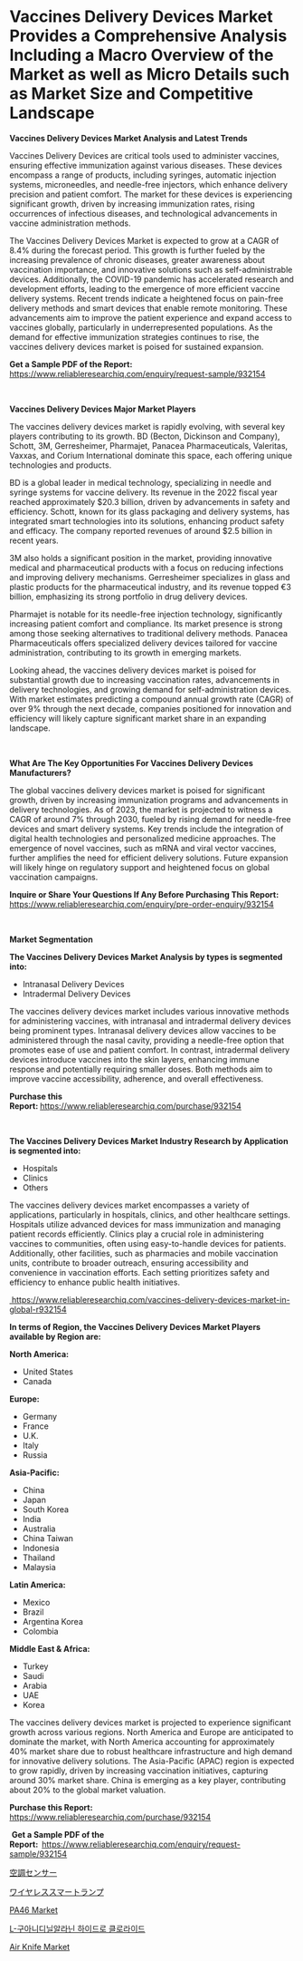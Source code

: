 <p><h1>Vaccines Delivery Devices Market Provides a Comprehensive Analysis Including a Macro Overview of the Market as well as Micro Details such as Market Size and Competitive Landscape</h1></p><p><strong>Vaccines Delivery Devices Market Analysis and Latest Trends</strong></p>
<p><p>Vaccines Delivery Devices are critical tools used to administer vaccines, ensuring effective immunization against various diseases. These devices encompass a range of products, including syringes, automatic injection systems, microneedles, and needle-free injectors, which enhance delivery precision and patient comfort. The market for these devices is experiencing significant growth, driven by increasing immunization rates, rising occurrences of infectious diseases, and technological advancements in vaccine administration methods.</p><p>The Vaccines Delivery Devices Market is expected to grow at a CAGR of 8.4% during the forecast period. This growth is further fueled by the increasing prevalence of chronic diseases, greater awareness about vaccination importance, and innovative solutions such as self-administrable devices. Additionally, the COVID-19 pandemic has accelerated research and development efforts, leading to the emergence of more efficient vaccine delivery systems. Recent trends indicate a heightened focus on pain-free delivery methods and smart devices that enable remote monitoring. These advancements aim to improve the patient experience and expand access to vaccines globally, particularly in underrepresented populations. As the demand for effective immunization strategies continues to rise, the vaccines delivery devices market is poised for sustained expansion.</p></p>
<p><strong>Get a Sample PDF of the Report:&nbsp;</strong> <a href="https://www.reliableresearchiq.com/enquiry/request-sample/932154">https://www.reliableresearchiq.com/enquiry/request-sample/932154</a></p>
<p>&nbsp;</p>
<p><strong>Vaccines Delivery Devices Major Market Players</strong></p>
<p><p>The vaccines delivery devices market is rapidly evolving, with several key players contributing to its growth. BD (Becton, Dickinson and Company), Schott, 3M, Gerresheimer, Pharmajet, Panacea Pharmaceuticals, Valeritas, Vaxxas, and Corium International dominate this space, each offering unique technologies and products.</p><p>BD is a global leader in medical technology, specializing in needle and syringe systems for vaccine delivery. Its revenue in the 2022 fiscal year reached approximately $20.3 billion, driven by advancements in safety and efficiency. Schott, known for its glass packaging and delivery systems, has integrated smart technologies into its solutions, enhancing product safety and efficacy. The company reported revenues of around $2.5 billion in recent years.</p><p>3M also holds a significant position in the market, providing innovative medical and pharmaceutical products with a focus on reducing infections and improving delivery mechanisms. Gerresheimer specializes in glass and plastic products for the pharmaceutical industry, and its revenue topped €3 billion, emphasizing its strong portfolio in drug delivery devices.</p><p>Pharmajet is notable for its needle-free injection technology, significantly increasing patient comfort and compliance. Its market presence is strong among those seeking alternatives to traditional delivery methods. Panacea Pharmaceuticals offers specialized delivery devices tailored for vaccine administration, contributing to its growth in emerging markets.</p><p>Looking ahead, the vaccines delivery devices market is poised for substantial growth due to increasing vaccination rates, advancements in delivery technologies, and growing demand for self-administration devices. With market estimates predicting a compound annual growth rate (CAGR) of over 9% through the next decade, companies positioned for innovation and efficiency will likely capture significant market share in an expanding landscape.</p></p>
<p>&nbsp;</p>
<p><strong>What Are The Key Opportunities For Vaccines Delivery Devices Manufacturers?</strong></p>
<p><p>The global vaccines delivery devices market is poised for significant growth, driven by increasing immunization programs and advancements in delivery technologies. As of 2023, the market is projected to witness a CAGR of around 7% through 2030, fueled by rising demand for needle-free devices and smart delivery systems. Key trends include the integration of digital health technologies and personalized medicine approaches. The emergence of novel vaccines, such as mRNA and viral vector vaccines, further amplifies the need for efficient delivery solutions. Future expansion will likely hinge on regulatory support and heightened focus on global vaccination campaigns.</p></p>
<p><strong>Inquire or Share Your Questions If Any Before Purchasing This Report:</strong> <a href="https://www.reliableresearchiq.com/enquiry/pre-order-enquiry/932154">https://www.reliableresearchiq.com/enquiry/pre-order-enquiry/932154</a></p>
<p>&nbsp;</p>
<p><strong>Market Segmentation</strong></p>
<p><strong>The Vaccines Delivery Devices Market Analysis by types is segmented into:</strong></p>
<p><ul><li>Intranasal Delivery Devices</li><li>Intradermal Delivery Devices</li></ul></p>
<p><p>The vaccines delivery devices market includes various innovative methods for administering vaccines, with intranasal and intradermal delivery devices being prominent types. Intranasal delivery devices allow vaccines to be administered through the nasal cavity, providing a needle-free option that promotes ease of use and patient comfort. In contrast, intradermal delivery devices introduce vaccines into the skin layers, enhancing immune response and potentially requiring smaller doses. Both methods aim to improve vaccine accessibility, adherence, and overall effectiveness.</p></p>
<p><strong>Purchase this Report:&nbsp;</strong><a href="https://www.reliableresearchiq.com/purchase/932154">https://www.reliableresearchiq.com/purchase/932154</a></p>
<p>&nbsp;</p>
<p><strong>The Vaccines Delivery Devices Market Industry Research by Application is segmented into:</strong></p>
<p><ul><li>Hospitals</li><li>Clinics</li><li>Others</li></ul></p>
<p><p>The vaccines delivery devices market encompasses a variety of applications, particularly in hospitals, clinics, and other healthcare settings. Hospitals utilize advanced devices for mass immunization and managing patient records efficiently. Clinics play a crucial role in administering vaccines to communities, often using easy-to-handle devices for patients. Additionally, other facilities, such as pharmacies and mobile vaccination units, contribute to broader outreach, ensuring accessibility and convenience in vaccination efforts. Each setting prioritizes safety and efficiency to enhance public health initiatives.</p></p>
<p><a href="https://www.reliableresearchiq.com/vaccines-delivery-devices-market-in-global-r932154">&nbsp;https://www.reliableresearchiq.com/vaccines-delivery-devices-market-in-global-r932154</a></p>
<p><strong>In terms of Region, the Vaccines Delivery Devices Market Players available by Region are:</strong></p>
<p>
    <p> <strong> North America: </strong>
        <ul>
            <li>United States</li>
            <li>Canada</li>
        </ul>
        </p> 
    <p> <strong> Europe: </strong>
        <ul>
            <li>Germany</li>
            <li>France</li>
            <li>U.K.</li>
            <li>Italy</li>
            <li>Russia</li>
        </ul>
        </p> 
    <p> <strong> Asia-Pacific: </strong>
        <ul>
            <li>China</li>
            <li>Japan</li>
            <li>South Korea</li>
            <li>India</li>
            <li>Australia</li>
            <li>China Taiwan</li>
            <li>Indonesia</li>
            <li>Thailand</li>
            <li>Malaysia</li>
        </ul>
        </p> 
    <p> <strong> Latin America: </strong>
        <ul>
            <li>Mexico</li>
            <li>Brazil</li>
            <li>Argentina Korea</li>
            <li>Colombia</li>
        </ul>
        </p> 
    <p> <strong> Middle East & Africa: </strong>
        <ul>
            <li>Turkey</li>
            <li>Saudi</li>
            <li>Arabia</li>
            <li>UAE</li>
            <li>Korea</li>
        </ul>
    </p>
    </p>
<p><p>The vaccines delivery devices market is projected to experience significant growth across various regions. North America and Europe are anticipated to dominate the market, with North America accounting for approximately 40% market share due to robust healthcare infrastructure and high demand for innovative delivery solutions. The Asia-Pacific (APAC) region is expected to grow rapidly, driven by increasing vaccination initiatives, capturing around 30% market share. China is emerging as a key player, contributing about 20% to the global market valuation.</p></p>
<p><strong>Purchase this Report: </strong><a href="https://www.reliableresearchiq.com/purchase/932154">https://www.reliableresearchiq.com/purchase/932154</a></p>
<p>&nbsp;<strong>Get a Sample PDF of the Report:&nbsp;&nbsp;</strong><a href="https://www.reliableresearchiq.com/enquiry/request-sample/932154">https://www.reliableresearchiq.com/enquiry/request-sample/932154</a></p>
<p><strong></strong></p>
<p><p><a href="https://medium.com/@jackybrekke_41148/hvacr%E3%82%BB%E3%83%B3%E3%82%B5%E3%83%BC%E5%B8%82%E5%A0%B4%E3%81%AF%E3%81%A9%E3%81%AE%E3%82%88%E3%81%86%E3%81%AB%E9%80%B2%E5%8C%96%E3%81%99%E3%82%8B%E3%81%AE%E3%81%A7%E3%81%97%E3%82%87%E3%81%86%E3%81%8B-2024%E5%B9%B4-2031%E5%B9%B4-%E3%81%AE%E5%B8%82%E5%A0%B4%E6%88%90%E9%95%B7%E5%88%86%E6%9E%90-dc9064caff37?postPublishedType=initial">空調センサー</a></p><p><a href="https://medium.com/@jackybrekke_41148/%E3%82%B0%E3%83%AD%E3%83%BC%E3%83%90%E3%83%AB%E3%83%AF%E3%82%A4%E3%83%A4%E3%83%AC%E3%82%B9%E3%82%B9%E3%83%9E%E3%83%BC%E3%83%88%E3%83%A9%E3%83%B3%E3%83%97%E5%B8%82%E5%A0%B4%E3%81%AE%E5%B8%82%E5%A0%B4%E5%8B%95%E5%90%91-%E4%BA%88%E6%B8%AC%E3%81%A8%E5%88%86%E6%9E%90-2024%E5%B9%B4-2031%E5%B9%B4-08b57af50d5c?postPublishedType=initial">ワイヤレススマートランプ</a></p><p><a href="https://www.linkedin.com/pulse/global-pa46-market-trends-analysis-future-growth-prospects-nqefe?trackingId=%2FOaT28StT0enZnzZbLJs2w%3D%3D">PA46 Market</a></p><p><a href="https://medium.com/@wpzbonrg51/l-guanidinylalanine-hydrochloride-market-%EC%9D%98-%EA%B8%80%EB%A1%9C%EB%B2%8C-%EC%8B%9C%EC%9E%A5-%EA%B0%9C%EC%9A%94%EB%8A%94-%EC%A0%84-%EC%84%B8%EA%B3%84-%EB%B0%8F-%EC%A3%BC%EC%9A%94-%EC%8B%9C%EC%9E%A5%EC%9D%98-%EC%82%B0%EC%97%85%EC%97%90-%EC%98%81%ED%96%A5%EC%9D%84-%EB%AF%B8%EC%B9%98%EB%8A%94-%EC%A3%BC%EC%9A%94-%ED%8A%B8%EB%A0%8C%EB%93%9C%EC%97%90-%EB%8C%80%ED%95%9C-%EB%8F%85%ED%8A%B9%ED%95%9C-32dadce9d8a5">L-구아니디닐알라닌 하이드로 클로라이드</a></p><p><a href="https://medium.com/@rasaunharrison331/air-knife-market-growth-market-segmentation-and-regional-analysis-global-forecast-2031-7b3d5091b4df">Air Knife Market</a></p></p>